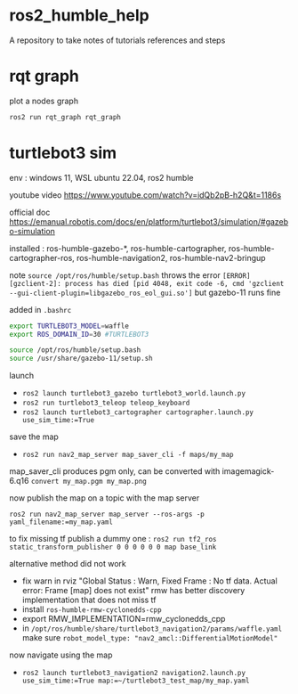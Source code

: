 # ros2_humble_help
A repository to take notes of tutorials references and steps

# rqt graph
plot a nodes graph

```bash
ros2 run rqt_graph rqt_graph
```

# turtlebot3 sim
env : windows 11, WSL ubuntu 22.04, ros2 humble

youtube video https://www.youtube.com/watch?v=idQb2pB-h2Q&t=1186s

official doc https://emanual.robotis.com/docs/en/platform/turtlebot3/simulation/#gazebo-simulation

installed : ros-humble-gazebo-*, ros-humble-cartographer, ros-humble-cartographer-ros, ros-humble-navigation2, ros-humble-nav2-bringup

 note `source /opt/ros/humble/setup.bash` throws the error `[ERROR] [gzclient-2]: process has died [pid 4048, exit code -6, cmd 'gzclient --gui-client-plugin=libgazebo_ros_eol_gui.so']` but gazebo-11 runs fine

added in `.bashrc`

```bash
export TURTLEBOT3_MODEL=waffle
export ROS_DOMAIN_ID=30 #TURTLEBOT3

source /opt/ros/humble/setup.bash
source /usr/share/gazebo-11/setup.sh
```

launch

- `ros2 launch turtlebot3_gazebo turtlebot3_world.launch.py`
- `ros2 run turtlebot3_teleop teleop_keyboard`
- `ros2 launch turtlebot3_cartographer cartographer.launch.py use_sim_time:=True`

save the map
- `ros2 run nav2_map_server map_saver_cli -f maps/my_map`

map_saver_cli produces pgm only, can be converted with imagemagick-6.q16 `convert my_map.pgm my_map.png`

now publish the map on a topic with the map server

`ros2 run nav2_map_server map_server --ros-args -p yaml_filename:=my_map.yaml`

to fix missing tf publish a dummy one :
`ros2 run tf2_ros static_transform_publisher 0 0 0 0 0 0 map base_link`

alternative method did not work
- fix warn in rviz "Global Status : Warn, Fixed Frame : No tf data. Actual error: Frame [map] does not exist" rmw has better discovery implementation that does not miss tf
- install `ros-humble-rmw-cyclonedds-cpp`
- export RMW_IMPLEMENTATION=rmw_cyclonedds_cpp
- in `/opt/ros/humble/share/turtlebot3_navigation2/params/waffle.yaml` make sure `robot_model_type: "nav2_amcl::DifferentialMotionModel"`

now navigate using the map
- `ros2 launch turtlebot3_navigation2 navigation2.launch.py use_sim_time:=True map:=~/turtlebot3_test_map/my_map.yaml`

